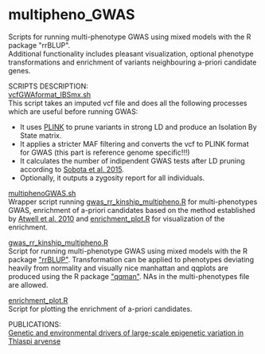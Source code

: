 # multipheno_GWAS
Scripts for running multi-phenotype GWAS using mixed models with the R package "rrBLUP".<br/>
Additional functionality includes pleasant visualization, optional phenotype transformations and enrichment of variants neighbouring a-priori candidate genes.


SCRIPTS DESCRIPTION: <br/>
[vcfGWAformat_IBSmx.sh](https://github.com/Dario-Galanti/multipheno_GWAS/blob/main/vcfGWAformat_IBSmx.sh)<br/>
This script takes an imputed vcf file and does all the following processes which are useful before running GWAS:<br/>
- It uses [PLINK](https://www.cog-genomics.org/plink/) to prune variants in strong LD and produce an Isolation By State matrix.<br/>
- It applies a stricter MAF filtering and converts the vcf to PLINK format for GWAS (this part is reference genome specific!!!)<br/>
- It calculates the number of indipendent GWAS tests after LD pruning according to [Sobota et al. 2015](https://www.ncbi.nlm.nih.gov/pmc/articles/PMC4334751/).
- Optionally, it outputs a zygosity report for all individuals.

[multiphenoGWAS.sh](https://github.com/Dario-Galanti/multipheno_GWAS/blob/main/multiphenoGWAS.sh)<br/>
Wrapper script running [gwas_rr_kinship_multipheno.R](https://github.com/Dario-Galanti/multipheno_GWAS/blob/main/gwas_rr_kinship_multipheno.R) for multi-phenotypes GWAS, enrichment of a-priori candidates based on the method established by [Atwell et al. 2010](https://www.nature.com/articles/nature08800) and [enrichment_plot.R](https://github.com/Dario-Galanti/multipheno_GWAS/blob/main/enrichment_plot.R) for visualization of the enrichment.

[gwas_rr_kinship_multipheno.R](https://github.com/Dario-Galanti/multipheno_GWAS/blob/main/gwas_rr_kinship_multipheno.R)<br/>
Script for running multi-phenotype GWAS using mixed models with the R package ["rrBLUP"](https://cran.r-project.org/web/packages/rrBLUP/index.html). Transformation can be applied to phenotypes deviating heavily from normality and visually nice manhattan and qqplots are produced using the R package ["qqman"](https://cran.r-project.org/web/packages/qqman/index.html). NAs in the multi-phenotypes file are allowed.

[enrichment_plot.R](https://github.com/Dario-Galanti/multipheno_GWAS/blob/main/enrichment_plot.R)<br/>
Script for plotting the enrichment of a-priori candidates.

PUBLICATIONS: <br/>
[Genetic and environmental drivers of large-scale epigenetic variation in Thlaspi arvense](https://journals.plos.org/plosgenetics/article?id=10.1371/journal.pgen.1010452)
